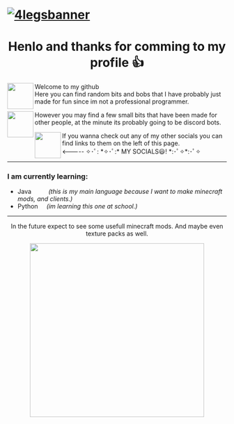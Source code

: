 # [![4legsbanner](https://imgur.com/Uh6AfHG.png)](https://github.com/4l3xh4n53n)
<h1 align="middle">Henlo and thanks for comming to my profile 👍</h1>

<p align="left">
  <a href="https://youtube.com/c/4legs"><img height="60" width="60" align="left" src="https://imgur.com/kw9hHbk.png"></a>
</p>
            
Welcome to my github</br>
Here you can find random bits and bobs that I have probably just made for fun since im not a professional programmer.
                                                                                                                    
<p align="left">
  <a href="https://www.instagram.com/4l3xh4n53n/"><img height="60" width="60" align="left" src="https://imgur.com/TfKFFc3.png?raw=true"></a>
</p>

However you may find a few small bits that have been made for other people, at the minute its probably going to be discord bots.
</br>

<p align="left">
  <a href="https://discord.gg/Mytg3CkDs9"><img height="60" width="60" align="left" src="https://imgur.com/P8cXFKc.png?raw=true"></a>
</p>
If you wanna check out any of my other socials you can find links to them on the left of this page.</br>
<----- ✧･ﾟ: *✧･ﾟ:* MY SOCIALS😃! *:･ﾟ✧*:･ﾟ✧</br>
                                                                                                                               
---
                                                                                                                               
### I am currently learning:
+ Java &nbsp;&nbsp;&nbsp;&nbsp;&nbsp;&nbsp;&nbsp;&nbsp; *(this is my main language because I want to make minecraft mods, and clients.)*
+ Python &nbsp;&nbsp;&nbsp; *(im learning this one at school.)*
                                                                                                                               
---
                                                                                                                               
<p align="center">
  In the future expect to see some usefull minecraft mods. And maybe even texture packs as well. 
</p>

<p align="center">
  <img height="400" width="400" src="https://imgur.com/QYVPBTv.png">
</p>
